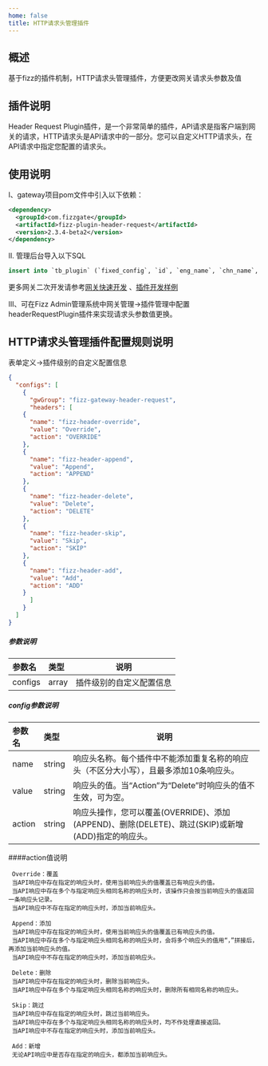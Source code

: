 ```yaml
---
home: false
title: HTTP请求头管理插件
---
```


## 概述

基于fizz的插件机制，HTTP请求头管理插件，方便更改网关请求头参数及值

## 插件说明

Header Request Plugin插件，是一个非常简单的插件，API请求是指客户端到网关的请求，HTTP请求头是API请求中的一部分。您可以自定义HTTP请求头，在API请求中指定您配置的请求头。

## 使用说明
I、gateway项目pom文件中引入以下依赖：

```xml
<dependency>
  <groupId>com.fizzgate</groupId>
  <artifactId>fizz-plugin-header-request</artifactId>
  <version>2.3.4-beta2</version>
</dependency>
```

II. 管理后台导入以下SQL

 ```sql
insert into `tb_plugin` (`fixed_config`, `id`, `eng_name`, `chn_name`, `config`, `order`, `instruction`, `type`, `create_user`, `create_dept`, `create_time`, `update_user`, `update_time`, `status`, `is_deleted`) values('{\"configs\":[{\"gwGroup\":\"default\",\"headers\":[{\"name\":\"hdr1\",\"value\":\"val1\",\"action\":\"ADD\"}]}]}','50','fizz_plugin_header_request','HTTP请求头管理插件','[{\"field\":\"config\",\"label\":\"json配置\",\"component\":\"textarea\",\"dataType\":\"string\",\"desc\":\"json配置\",\"rules\":[]}]','100',NULL,'2','1123598821738675201','1260823335286165505','2022-04-30 22:38:32','1123598821738675201','2022-04-30 22:38:32','1','0');
 ```

更多网关二次开发请参考[网关快速开发](https://www.fizzgate.com/fizz/guide/fast-dev/fast-dev.html) 、[插件开发样例](https://www.fizzgate.com/fizz/guide/plugin/)

III、可在Fizz Admin管理系统中网关管理->插件管理中配置headerRequestPlugin插件来实现请求头参数值更换。

## HTTP请求头管理插件配置规则说明


表单定义->插件级别的自定义配置信息
```json
{
  "configs": [
    {
      "gwGroup": "fizz-gateway-header-request",
      "headers": [
	{
	  "name": "fizz-header-override",
	  "value": "Override",
	  "action": "OVERRIDE"
	},
	{
	  "name": "fizz-header-append",
	  "value": "Append",
	  "action": "APPEND"
	},
	{
	  "name": "fizz-header-delete",
	  "value": "Delete",
	  "action": "DELETE"
	},
	{
	  "name": "fizz-header-skip",
	  "value": "Skip",
	  "action": "SKIP"
	},
	{
	  "name": "fizz-header-add",
	  "value": "Add",
	  "action": "ADD"
	}
      ]
    }
  ]
}
```

##### 参数说明

|参数名|类型|说明|
|:---- |:----- |-----   |
| configs |array  | 插件级别的自定义配置信息  |

##### config参数说明

|参数名|类型|说明|
|:---- |:----- |-----   |
| name | string  | 响应头名称。每个插件中不能添加重复名称的响应头（不区分大小写），且最多添加10条响应头。  |
| value | string  | 响应头的值。当“Action”为“Delete”时响应头的值不生效，可为空。  |
| action | string  | 响应头操作，您可以覆盖(OVERRIDE)、添加(APPEND)、删除(DELETE)、跳过(SKIP)或新增(ADD)指定的响应头。  |
 
 ####action值说明
```
 Override：覆盖
 当API响应中存在指定的响应头时，使用当前响应头的值覆盖已有响应头的值。
 当API响应中存在多个与指定响应头相同名称的响应头时，该操作只会按当前响应头的值返回一条响应头记录。
 当API响应中不存在指定的响应头时，添加当前响应头。
 
 Append：添加
 当API响应中存在指定的响应头时，使用当前响应头的值覆盖已有响应头的值。
 当API响应中存在多个与指定响应头相同名称的响应头时，会将多个响应头的值用“，”拼接后，再添加当前响应头的值。
 当API响应中不存在指定的响应头时，添加当前响应头。
 
 Delete：删除
 当API响应中存在指定的响应头时，删除当前响应头。
 当API响应中存在多个与指定响应头相同名称的响应头时，删除所有相同名称的响应头。
 
 Skip：跳过
 当API响应中存在指定的响应头时，跳过当前响应头。
 当API响应中存在多个与指定响应头相同名称的响应头时，均不作处理直接返回。
 当API响应中不存在指定的响应头时，添加当前响应头。
 
 Add：新增
 无论API响应中是否存在指定的响应头，都添加当前响应头。
```




